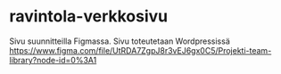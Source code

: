 # ravintola-verkkosivu

Sivu suunnitteilla Figmassa. Sivu toteutetaan Wordpressissä
https://www.figma.com/file/UtRDA7ZgpJ8r3vEJ6gx0C5/Projekti-team-library?node-id=0%3A1
